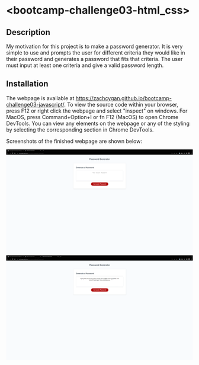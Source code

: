 # <bootcamp-challenge03-html_css>

## Description

My motivation for this project is to make a password generator. It is very simple to use and prompts the user for different criteria they would like in their password and generates a password that fits that criteria. The user must input at least one criteria and give a valid password length. 

## Installation

The webpage is available at https://zachcygan.github.io/bootcamp-challenge03-javascript/. To view the source code within your browser, press F12 or right click the webpage and select "inspect" on windows. For MacOS,  press Command+Option+I or fn F12 (MacOS) to open Chrome DevTools. You can view any elements on the webpage or any of the styling by selecting the corresponding section in Chrome DevTools. 

Screenshots of the finished webpage are shown below:

![screenshot of the website](assets/images/screenshot.png)
![screenshot of the website](assets/images/screenshot1.png)
    

